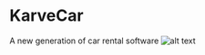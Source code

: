 # KarveCar
A new generation of car rental software
![alt text](https://github.com/KarveInformatica/KarveCar/blob/master/src/sample.png)
